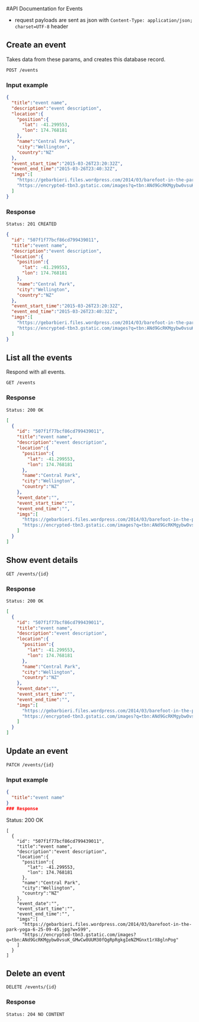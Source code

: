 #API Documentation for Events

- request payloads are sent as json with `Content-Type: application/json; charset=UTF-8` header

## Create an event

Takes data from these params, and creates this database record.

```
POST /events
```

### Input example

```json
{
  "title":"event name",
  "description":"event description",
  "location":{
    "position":{
      "lat": -41.299553,
      "lon": 174.768181
    },
    "name":"Central Park",
    "city":"Wellington",
    "country":"NZ"
  },
  "event_start_time":"2015-03-26T23:20:32Z",
  "event_end_time":"2015-03-26T23:40:32Z",
  "imgs":[
    "https://gebarbieri.files.wordpress.com/2014/03/barefoot-in-the-park-yoga-6-25-09-45.jpg?w=599",
    "https://encrypted-tbn3.gstatic.com/images?q=tbn:ANd9GcRKMgybw0vsuK_GMwCw0UUM30fQgRpRgkgIeNZMGnxt1rX8glnPog"
  ]
}
```

### Response

```
Status: 201 CREATED
```

```json
{
  "id": "507f1f77bcf86cd799439011",
  "title":"event name",
  "description":"event description",
  "location":{
    "position":{
      "lat": -41.299553,
      "lon": 174.768181
    },
    "name":"Central Park",
    "city":"Wellington",
    "country":"NZ"
  },
  "event_start_time":"2015-03-26T23:20:32Z",
  "event_end_time":"2015-03-26T23:40:32Z",
  "imgs":[
    "https://gebarbieri.files.wordpress.com/2014/03/barefoot-in-the-park-yoga-6-25-09-45.jpg?w=599",
    "https://encrypted-tbn3.gstatic.com/images?q=tbn:ANd9GcRKMgybw0vsuK_GMwCw0UUM30fQgRpRgkgIeNZMGnxt1rX8glnPog"
  ]
}
```


## List all the events

Respond with all events.

```
GET /events
```

### Response

```
Status: 200 OK
```

```json
[
  {
    "id": "507f1f77bcf86cd799439011",
    "title":"event name",
    "description":"event description",
    "location":{
      "position":{
        "lat": -41.299553,
        "lon": 174.768181
      },
      "name":"Central Park",
      "city":"Wellington",
      "country":"NZ"
    },
    "event_date":"",
    "event_start_time":"",
    "event_end_time":"",
    "imgs":[
      "https://gebarbieri.files.wordpress.com/2014/03/barefoot-in-the-park-yoga-6-25-09-45.jpg?w=599",
      "https://encrypted-tbn3.gstatic.com/images?q=tbn:ANd9GcRKMgybw0vsuK_GMwCw0UUM30fQgRpRgkgIeNZMGnxt1rX8glnPog"
    ]
  }
]
```



## Show event details

```
GET /events/{id}
```

### Response

```
Status: 200 OK
```

```json
[
  {
    "id": "507f1f77bcf86cd799439011",
    "title":"event name",
    "description":"event description",
    "location":{
      "position":{
        "lat": -41.299553,
        "lon": 174.768181
      },
      "name":"Central Park",
      "city":"Wellington",
      "country":"NZ"
    },
    "event_date":"",
    "event_start_time":"",
    "event_end_time":"",
    "imgs":[
      "https://gebarbieri.files.wordpress.com/2014/03/barefoot-in-the-park-yoga-6-25-09-45.jpg?w=599",
      "https://encrypted-tbn3.gstatic.com/images?q=tbn:ANd9GcRKMgybw0vsuK_GMwCw0UUM30fQgRpRgkgIeNZMGnxt1rX8glnPog"
    ]
  }
]
```
## Update an event

```
PATCH /events/{id}
```
### Input example

```json
{
  "title":"event name"
}
### Response

```
Status: 200 OK
```
[
  {
    "id": "507f1f77bcf86cd799439011",
    "title":"event name",
    "description":"event description",
    "location":{
      "position":{
        "lat": -41.299553,
        "lon": 174.768181
      },
      "name":"Central Park",
      "city":"Wellington",
      "country":"NZ"
    },
    "event_date":"",
    "event_start_time":"",
    "event_end_time":"",
    "imgs":[
      "https://gebarbieri.files.wordpress.com/2014/03/barefoot-in-the-park-yoga-6-25-09-45.jpg?w=599",
      "https://encrypted-tbn3.gstatic.com/images?q=tbn:ANd9GcRKMgybw0vsuK_GMwCw0UUM30fQgRpRgkgIeNZMGnxt1rX8glnPog"
    ]
  }
]
```

## Delete an event

```
DELETE /events/{id}
```

### Response

```
Status: 204 NO CONTENT
```
